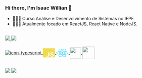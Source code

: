 ### Hi there, I'm Isaac Willian 👋

- 👩🏻‍🎓 Curso Análise e Desenvolvimento de Sistemas no IFPE
- 👩🏻‍💻 Atualmente focado em ReactJS, React Native e NodeJS.
  
##

<a href="https://github.com/isaaacwillian">
  <img height="190em" src="https://github-readme-stats.vercel.app/api?username=isaaacwillian&show_icons=true&theme=github_dark&include_all_commits=true&count_private=true"/>
  <img height="190em" src="https://github-readme-stats.vercel.app/api/top-langs/?username=isaaacwillian&layout=compact&langs_count=7&theme=github_dark"/>
</div>
<div style="display: inline_block"><br>
 <img align="center" alt="icon-typescript" height="40" width="40" src="https://img.icons8.com/color/344/typescript.png">
  <img align="center" alt="icon-javascript" height="30" width="40" src="https://raw.githubusercontent.com/devicons/devicon/master/icons/javascript/javascript-plain.svg">
 <img align="center" alt="icon-React" height="30" width="40" src="https://raw.githubusercontent.com/devicons/devicon/master/icons/react/react-original.svg">
 <img align="center" alt"icon-Node.js" height="36" width="36" src="https://img.icons8.com/fluency/240/000000/node-js.png"/>
 <img align="center" alt"icon-mongodb.js" height="40" width="40" src="https://img.icons8.com/color/452/mongodb.png"/>
  
</div>
</div>
  
  ##
 
<div> 
<div>
   <a href = "mailto:isaaacwillian@gmail.com"><img src="https://img.shields.io/badge/-Gmail-%23333?style=for-the-badge&logo=gmail&logoColor=white" target="_blank"></a>
  <a href="https://www.linkedin.com/in/isaaacwillian" target="_blank"><img src="https://img.shields.io/badge/-LinkedIn-%230077B5?style=for-the-badge&logo=linkedin&logoColor=white" target="_blank"></a>
</div>
